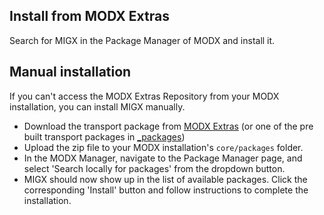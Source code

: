 ## Install from MODX Extras

Search for MIGX in the Package Manager of MODX and install it.

## Manual installation

If you can't access the MODX Extras Repository from your MODX installation, you can install MIGX manually.

* Download the transport package from [MODX Extras](http://modx.com/extras/package/migx)
  (or one of the pre built transport packages in [_packages](https://github.com/Bruno17/MIGX/tree/master/_packages))
* Upload the zip file to your MODX installation's `core/packages` folder.
* In the MODX Manager, navigate to the Package Manager page, and select 'Search locally for packages' from the dropdown 
  button.
* MIGX should now show up in the list of available packages. Click the corresponding 'Install' button and follow 
  instructions to complete the installation.